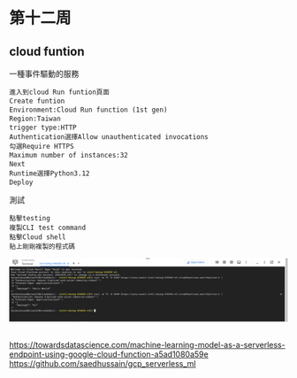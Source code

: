 # 第十二周
## cloud funtion
一種事件驅動的服務
````
進入到cloud Run funtion頁面
Create funtion
Environment:Cloud Run function (1st gen)
Region:Taiwan
trigger type:HTTP
Authentication選擇Allow unauthenticated invocations
勾選Require HTTPS
Maximum number of instances:32
Next
Runtime選擇Python3.12
Deploy
````
測試
````
點擊testing
複製CLI test command
點擊Cloud shell
貼上剛剛複製的程式碼
````
<img src="../pic/1203.png">

## 
https://towardsdatascience.com/machine-learning-model-as-a-serverless-endpoint-using-google-cloud-function-a5ad1080a59e<br>
https://github.com/saedhussain/gcp_serverless_ml
````

````

